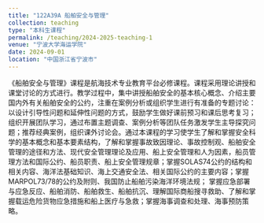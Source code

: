 ```yaml
---
title: "122A39A 船舶安全与管理"
collection: teaching
type: "本科生课程"
permalink: /teaching/2024-2025-teaching-1
venue: "宁波大学海运学院"
date: 2024-09-01
location: "中国浙江省宁波市"
---
```

《船舶安全与管理》课程是航海技术专业教育平台必修课程。课程采用理论讲授和课堂讨论的方式进行。教学过程中，集中讲授船舶安全的基本核心概念、介绍主要国内外有关船舶安全的公约，注重在案例分析或组织学生进行有准备的专题讨论：以设计引导性问题和延伸性问题的方式，鼓励学生做好课前预习和课后思考复习；组织开展团队学习，通过布置主题调查、案例分析等团队任务激发学生主导探究问题；推荐经典案例，组织课外讨论会。通过本课程的学习使学生了解和掌握安全科学的基本概念和基本要素结构，了解和掌握事故致因理论、事故控制观、船舶安全管理的途径和方法、现代安全管理理论及应用、船上安全管理和人为因素，船员管理方法和国际公约、船员职责、船上安全管理规章；掌握SOLAS74公约的结构和相关内容、海洋法基础知识、海上交通安全法、相关国际公约的主要内容；掌握MARPOL73/78的公约及附则、我国防止船舶污染海洋环境法规； 掌握应急部署与应急反应、船舶消防、船舶救生、船舶抗沉、理解国际商船搜寻救助、了解和掌握载运危险货物应急措施和船上医疗与急救；掌握海事调查和处理、海事预防策略。
